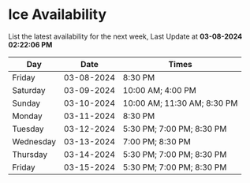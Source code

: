 # Ice Availability

List the latest availability for the next week, Last Update at **03-08-2024 02:22:06 PM**

| Day         | Date        | Times       |
| ----------- | ----------- | ----------- |
|Friday|03-08-2024|8:30 PM|
|Saturday|03-09-2024|10:00 AM; 4:00 PM|
|Sunday|03-10-2024|10:00 AM; 11:30 AM; 8:30 PM|
|Monday|03-11-2024|8:30 PM|
|Tuesday|03-12-2024|5:30 PM; 7:00 PM; 8:30 PM|
|Wednesday|03-13-2024|7:00 PM; 8:30 PM|
|Thursday|03-14-2024|5:30 PM; 7:00 PM; 8:30 PM|
|Friday|03-15-2024|5:30 PM; 7:00 PM; 8:30 PM|
